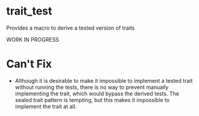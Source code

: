 # trait_test

Provides a macro to derive a tested version of traits

WORK IN PROGRESS

# Can't Fix
- Although it is desirable to make it impossible to implement a tested trait without running the tests, there is no way to prevent manually implementing the trait, which would bypass the derived tests. The sealed trait pattern is tempting, but this makes it impossible to implement the trait at all.
